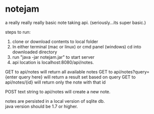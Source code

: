# notejam
a really really really basic note taking api. (seriously...its super basic.)

steps to run:
1) clone or download contents to local folder
2) In either terminal (mac or linux) or cmd panel (windows) cd into downloaded directory
3) run "java -jar notejam.jar" to start server
4) api location is localhost:8080/api/notes. 

GET to api/notes will return all available notes
GET to api/notes?query={enter query here} will return a result set based on query
GET to api/notes/{id} will return only the note with that id

POST text string to api/notes will create a new note.

notes are persisted in a local version of sqlite db.  
java version should be 1.7 or higher. 




